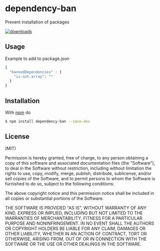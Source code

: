
# dependency-ban

Prevent installation of packages

[![downloads](https://img.shields.io/npm/dm/dependency-ban.svg)](hhttps://www.npmjs.com/package/dependency-ban)

## Usage
Example to add to package.json
```js
{
  "bannedDependencies" : {
    "is-not-array": ""
  }
}
```

## Installation

With [npm](http://npmjs.org) do

```bash
$ npm install dependency-ban --save-dev
```

## License

(MIT)


Permission is hereby granted, free of charge, to any person obtaining a copy of
this software and associated documentation files (the "Software"), to deal in
the Software without restriction, including without limitation the rights to
use, copy, modify, merge, publish, distribute, sublicense, and/or sell copies
of the Software, and to permit persons to whom the Software is furnished to do
so, subject to the following conditions:

The above copyright notice and this permission notice shall be included in all
copies or substantial portions of the Software.

THE SOFTWARE IS PROVIDED "AS IS", WITHOUT WARRANTY OF ANY KIND, EXPRESS OR
IMPLIED, INCLUDING BUT NOT LIMITED TO THE WARRANTIES OF MERCHANTABILITY,
FITNESS FOR A PARTICULAR PURPOSE AND NONINFRINGEMENT. IN NO EVENT SHALL THE
AUTHORS OR COPYRIGHT HOLDERS BE LIABLE FOR ANY CLAIM, DAMAGES OR OTHER
LIABILITY, WHETHER IN AN ACTION OF CONTRACT, TORT OR OTHERWISE, ARISING FROM,
OUT OF OR IN CONNECTION WITH THE SOFTWARE OR THE USE OR OTHER DEALINGS IN THE
SOFTWARE.
